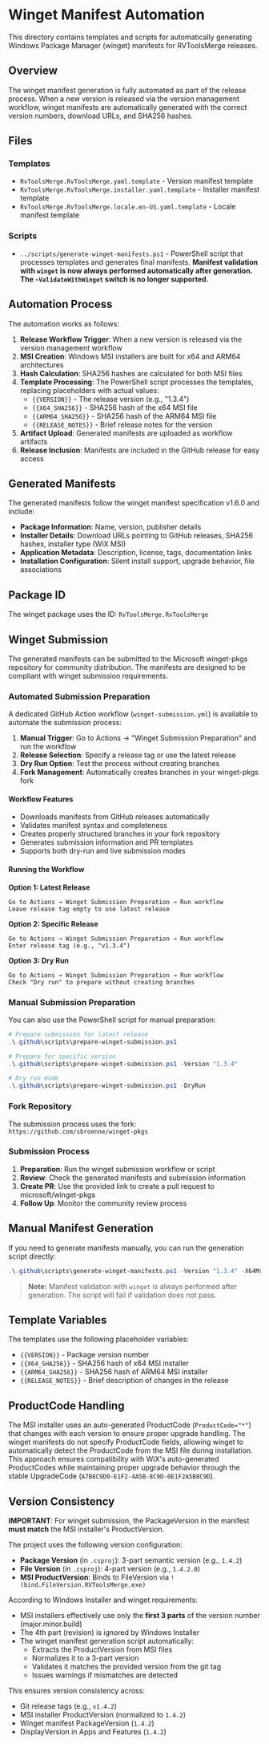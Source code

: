 # Winget Manifest Automation

This directory contains templates and scripts for automatically generating Windows Package Manager (winget) manifests for RVToolsMerge releases.

## Overview

The winget manifest generation is fully automated as part of the release process. When a new version is released via the version management workflow, winget manifests are automatically generated with the correct version numbers, download URLs, and SHA256 hashes.

## Files

### Templates

-   `RvToolsMerge.RvToolsMerge.yaml.template` - Version manifest template
-   `RvToolsMerge.RvToolsMerge.installer.yaml.template` - Installer manifest template
-   `RvToolsMerge.RvToolsMerge.locale.en-US.yaml.template` - Locale manifest template

### Scripts

-   `../scripts/generate-winget-manifests.ps1` - PowerShell script that processes templates and generates final manifests. **Manifest validation with `winget` is now always performed automatically after generation. The `-ValidateWithWinget` switch is no longer supported.**

## Automation Process

The automation works as follows:

1. **Release Workflow Trigger**: When a new version is released via the version management workflow
2. **MSI Creation**: Windows MSI installers are built for x64 and ARM64 architectures
3. **Hash Calculation**: SHA256 hashes are calculated for both MSI files
4. **Template Processing**: The PowerShell script processes the templates, replacing placeholders with actual values:
    - `{{VERSION}}` - The release version (e.g., "1.3.4")
    - `{{X64_SHA256}}` - SHA256 hash of the x64 MSI file
    - `{{ARM64_SHA256}}` - SHA256 hash of the ARM64 MSI file
    - `{{RELEASE_NOTES}}` - Brief release notes for the version
5. **Artifact Upload**: Generated manifests are uploaded as workflow artifacts
6. **Release Inclusion**: Manifests are included in the GitHub release for easy access

## Generated Manifests

The generated manifests follow the winget manifest specification v1.6.0 and include:

-   **Package Information**: Name, version, publisher details
-   **Installer Details**: Download URLs pointing to GitHub releases, SHA256 hashes, installer type (WiX MSI)
-   **Application Metadata**: Description, license, tags, documentation links
-   **Installation Configuration**: Silent install support, upgrade behavior, file associations

## Package ID

The winget package uses the ID: `RvToolsMerge.RvToolsMerge`

## Winget Submission

The generated manifests can be submitted to the Microsoft winget-pkgs repository for community distribution. The manifests are designed to be compliant with winget submission requirements.

### Automated Submission Preparation

A dedicated GitHub Action workflow (`winget-submission.yml`) is available to automate the submission process:

1. **Manual Trigger**: Go to Actions → "Winget Submission Preparation" and run the workflow
2. **Release Selection**: Specify a release tag or use the latest release
3. **Dry Run Option**: Test the process without creating branches
4. **Fork Management**: Automatically creates branches in your winget-pkgs fork

#### Workflow Features

-   Downloads manifests from GitHub releases automatically
-   Validates manifest syntax and completeness
-   Creates properly structured branches in your fork repository
-   Generates submission information and PR templates
-   Supports both dry-run and live submission modes

#### Running the Workflow

**Option 1: Latest Release**

```
Go to Actions → Winget Submission Preparation → Run workflow
Leave release tag empty to use latest release
```

**Option 2: Specific Release**

```
Go to Actions → Winget Submission Preparation → Run workflow
Enter release tag (e.g., "v1.3.4")
```

**Option 3: Dry Run**

```
Go to Actions → Winget Submission Preparation → Run workflow
Check "Dry run" to prepare without creating branches
```

### Manual Submission Preparation

You can also use the PowerShell script for manual preparation:

```powershell
# Prepare submission for latest release
.\.github\scripts\prepare-winget-submission.ps1

# Prepare for specific version
.\.github\scripts\prepare-winget-submission.ps1 -Version "1.3.4"

# Dry run mode
.\.github\scripts\prepare-winget-submission.ps1 -DryRun
```

### Fork Repository

The submission process uses the fork: `https://github.com/sbroenne/winget-pkgs`

### Submission Process

1. **Preparation**: Run the winget submission workflow or script
2. **Review**: Check the generated manifests and submission information
3. **Create PR**: Use the provided link to create a pull request to microsoft/winget-pkgs
4. **Follow Up**: Monitor the community review process

## Manual Manifest Generation

If you need to generate manifests manually, you can run the generation script directly:

```powershell
.\.github\scripts\generate-winget-manifests.ps1 -Version "1.3.4" -X64MsiPath "path\to\x64.msi" -Arm64MsiPath "path\to\arm64.msi" -OutputDir "output"
```

> **Note:** Manifest validation with `winget` is always performed after generation. The script will fail if validation does not pass.

## Template Variables

The templates use the following placeholder variables:

-   `{{VERSION}}` - Package version number
-   `{{X64_SHA256}}` - SHA256 hash of x64 MSI installer
-   `{{ARM64_SHA256}}` - SHA256 hash of ARM64 MSI installer
-   `{{RELEASE_NOTES}}` - Brief description of changes in the release

## ProductCode Handling

The MSI installer uses an auto-generated ProductCode (`ProductCode="*"`) that changes with each version to ensure proper upgrade handling. The winget manifests do not specify ProductCode fields, allowing winget to automatically detect the ProductCode from the MSI file during installation. This approach ensures compatibility with WiX's auto-generated ProductCodes while maintaining proper upgrade behavior through the stable UpgradeCode (`A7B8C9D0-E1F2-4A5B-8C9D-0E1F2A5B8C9D`).

## Version Consistency

**IMPORTANT**: For winget submission, the PackageVersion in the manifest **must match** the MSI installer's ProductVersion. 

The project uses the following version configuration:
- **Package Version** (in `.csproj`): 3-part semantic version (e.g., `1.4.2`)
- **File Version** (in `.csproj`): 4-part version (e.g., `1.4.2.0`)
- **MSI ProductVersion**: Binds to FileVersion via `!(bind.FileVersion.RVToolsMerge.exe)`

According to Windows Installer and winget requirements:
- MSI installers effectively use only the **first 3 parts** of the version number (major.minor.build)
- The 4th part (revision) is ignored by Windows Installer
- The winget manifest generation script automatically:
  - Extracts the ProductVersion from MSI files
  - Normalizes it to a 3-part version
  - Validates it matches the provided version from the git tag
  - Issues warnings if mismatches are detected

This ensures version consistency across:
- Git release tags (e.g., `v1.4.2`)
- MSI installer ProductVersion (normalized to `1.4.2`)
- Winget manifest PackageVersion (`1.4.2`)
- DisplayVersion in Apps and Features (`1.4.2`)
